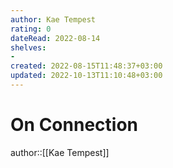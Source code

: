 ```yaml
---
author: Kae Tempest
rating: 0
dateRead: 2022-08-14
shelves: 
- 
created: 2022-08-15T11:48:37+03:00
updated: 2022-10-13T11:10:48+03:00
---
```

# On Connection

author::[[Kae Tempest]]